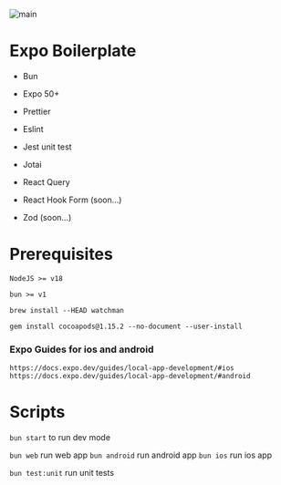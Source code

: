 ![main](https://github.com/JoaoPauloCMarra/Expo-Boilerplate/actions/workflows/main.yml/badge.svg)

# Expo Boilerplate

- Bun

- Expo 50+

- Prettier
- Eslint

- Jest unit test

- Jotai
- React Query
- React Hook Form (soon...)
- Zod (soon...)

# Prerequisites

`NodeJS >= v18`

`bun >= v1`

`brew install --HEAD watchman`

`gem install cocoapods@1.15.2 --no-document --user-install`

### Expo Guides for ios and android

`https://docs.expo.dev/guides/local-app-development/#ios`
`https://docs.expo.dev/guides/local-app-development/#android`

# Scripts

`bun start` to run dev mode

`bun web` run web app
`bun android` run android app
`bun ios` run ios app

`bun test:unit` run unit tests
